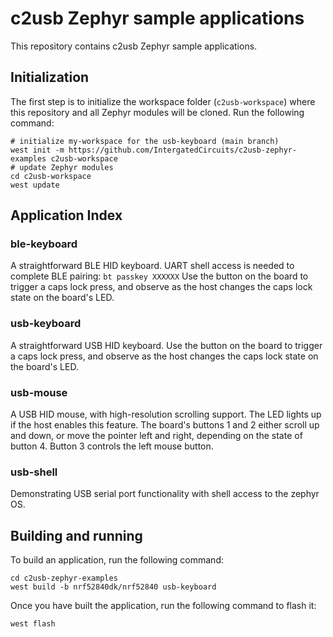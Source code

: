 # c2usb Zephyr sample applications

This repository contains c2usb Zephyr sample applications.

## Initialization

The first step is to initialize the workspace folder (``c2usb-workspace``) where
this repository and all Zephyr modules will be cloned. Run the following
command:

```shell
# initialize my-workspace for the usb-keyboard (main branch)
west init -m https://github.com/IntergatedCircuits/c2usb-zephyr-examples c2usb-workspace
# update Zephyr modules
cd c2usb-workspace
west update
```

## Application Index

### ble-keyboard

A straightforward BLE HID keyboard. UART shell access is needed to complete BLE pairing:
`bt passkey XXXXXX`
Use the button on the board to trigger a caps lock press,
and observe as the host changes the caps lock state on the board's LED.

### usb-keyboard

A straightforward USB HID keyboard. Use the button on the board to trigger a caps lock press,
and observe as the host changes the caps lock state on the board's LED.

### usb-mouse

A USB HID mouse, with high-resolution scrolling support.
The LED lights up if the host enables this feature.
The board's buttons 1 and 2 either scroll up and down, or move the pointer left and right,
depending on the state of button 4. Button 3 controls the left mouse button.

### usb-shell

Demonstrating USB serial port functionality with shell access to the zephyr OS.

## Building and running

To build an application, run the following command:

```shell
cd c2usb-zephyr-examples
west build -b nrf52840dk/nrf52840 usb-keyboard
```

Once you have built the application, run the following command to flash it:

```shell
west flash
```
